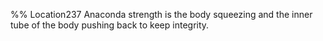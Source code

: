 %% Location237 
Anaconda strength is the body squeezing and the inner tube of the body pushing back to keep integrity.